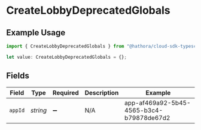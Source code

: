 # CreateLobbyDeprecatedGlobals

## Example Usage

```typescript
import { CreateLobbyDeprecatedGlobals } from "@hathora/cloud-sdk-typescript/models/operations";

let value: CreateLobbyDeprecatedGlobals = {};
```

## Fields

| Field                                    | Type                                     | Required                                 | Description                              | Example                                  |
| ---------------------------------------- | ---------------------------------------- | ---------------------------------------- | ---------------------------------------- | ---------------------------------------- |
| `appId`                                  | *string*                                 | :heavy_minus_sign:                       | N/A                                      | app-af469a92-5b45-4565-b3c4-b79878de67d2 |